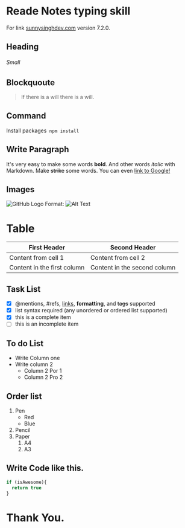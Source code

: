 # Reade Notes typing skill

For link [sunnysinghdev.com](http://sunysinghdev.com) version 7.2.0.
## Heading
###### Small

## Blockquoute
> If there is a will there is a will.

## Command

Install packages` npm install`

## Write Paragraph
It's very easy to make some words **bold**.
And other words *italic* with Markdown.
Make ~~strike~~ some words.
You can even [link to Google!](http://google.com)

## Images 
![GitHub Logo](/images/logo.png)
Format: ![Alt Text](url)

# Table

First Header | Second Header
------------ | -------------
Content from cell 1 | Content from cell 2
Content in the first column | Content in the second column
## Task List
- [x] @mentions, #refs, [links](), **formatting**, and <del>tags</del> supported
- [x] list syntax required (any unordered or ordered list supported)
- [x] this is a complete item
- [ ] this is an incomplete item

## To do List

* Write Column one
* Write column 2
  * Column 2 Por 1
  * Column 2 Pro 2

## Order list
1. Pen
    * Red
    * Blue
2. Pencil
3. Paper
    1. A4
    2. A3

## Write Code like this.

```javascript
if (isAwesome){
  return true
}
```
# Thank You.